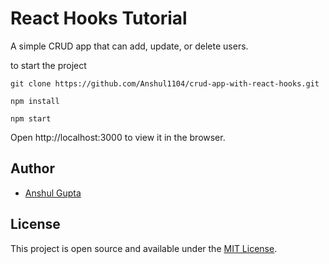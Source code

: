 # React Hooks Tutorial

A simple CRUD app that can add, update, or delete users.

to start the project

`git clone https://github.com/Anshul1104/crud-app-with-react-hooks.git`

`npm install`

`npm start`

Open http://localhost:3000 to view it in the browser.

## Author

- [Anshul Gupta](https://anshulgupta.in)

## License

This project is open source and available under the [MIT License](LICENSE).